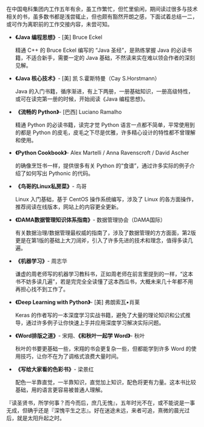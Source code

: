 <!--
.. title: 在电科读过的技术书
.. slug: zai-dian-ke-du-guo-de-ji-zhu-shu
.. date: 2022-04-02 15:42:45 UTC+08:00
.. tags: 书,工作总结
.. category: 技术
.. link: 
.. description: 
.. type: text
-->

在中国电科集团内工作五年有余，虽工作繁忙，但忙里偷闲，期间读过很多与技术相关的书，虽多数书都是浅尝辄止，但也颇有豁然开朗之感，下面试着总结一二，或可作为离职前的工作交接内容，未尝可知。

- **《Java 编程思想》**- [美] Bruce Eckel

    精通 C++ 的 Bruce Eckel 编写的 “Java 圣经”，是熟练掌握 Java 的必读书籍，不适合新手，需要一定的 Java 基础，不然读来实在难以领会作者的深刻见解。

- **《Java 核心技术》**- [美] 凯 S.霍斯特曼（Cay S.Horstmann）

    Java 的入门书籍，循序渐进，有上下两册，一册基础知识，一册高级特性，或可在读完第一册的时候，开始阅读《Java 编程思想》。

- **《流畅的 Python》**-  [巴西] Luciano Ramalho

    精通 Python 的必读书籍，读完才觉 Python 语言一点都不简单，平常使用到的都是 Python 的皮毛，皮毛之下尽是优雅，许多精心设计的特性都不曾理解和使用。

- **《Python Cookbook》**- Alex Martelli / Anna Ravenscroft / David Ascher

    的确像烹饪书一样，提供很多有关 Python 的“食谱”，通过许多实际的例子介绍了如何写出 Pythonic 的代码。

- **《鸟哥的Linux私房菜》**- 鸟哥

    Linux 入门基础，基于 CentOS 操作系统编写，涉及了 Linux 的各方面操作，推荐阅读在线版本，网站上的内容更全更新。

- **《DAMA数据管理知识体系指南》**- 数据管理协会（DAMA国际）

    有关数据治理/数据管理最权威的指南了，涉及了数据管理的方方面面，第2版更是在第1版的基础上大刀阔斧，引入了许多先进的技术和理念，值得多读几遍。

- **《机器学习》**- 周志华

    谦虚的周老师写的机器学习教科书，正如周老师在前言里提到的一样，“这本书不妨多读几遍”，若是完完全全读懂了这本西瓜书，大概未来几十年都不用再担心找不到工作了。

- **《Deep Learning with Python》**- [美] 弗朗索瓦•肖莱

    Keras 的作者写的一本深度学习实战书籍，避免了大量的理论知识和公式推导，通过许多例子让你快速上手并应用深度学习解决实际问题。

- **《Word排版之道》**- 宋翔、**《和秋叶一起学 Word》**- 秋叶

    秋叶的书要更基础一些，宋翔的书会更复杂一些，但都能学到许多 Word 的使用技巧，让你不在为了调格式浪费大量时间。

- **《写给大家看的色彩书》**- 梁景红

    配色一半靠直觉，一半靠知识，直觉加上知识，配色将更有力量。这本书比较基础，用的语言更容易被普通人理解。

『读圣贤书，所学何事？而今而后，庶几无愧』，五年时光不在，或不能说是一事无成，但确乎还是『深愧平生之志』。好在迷途未远，来者可追，熹微的晨光过后，就是太阳升起之时。
